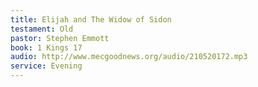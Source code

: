 ```yaml
---
title: Elijah and The Widow of Sidon
testament: Old
pastor: Stephen Emmott
book: 1 Kings 17
audio: http://www.mecgoodnews.org/audio/210520172.mp3
service: Evening
---
```

